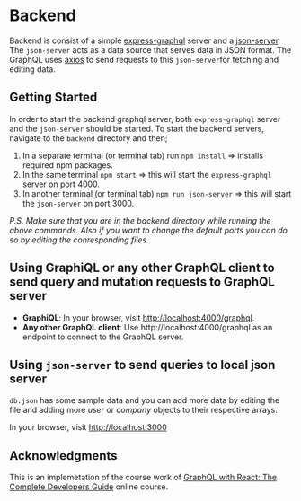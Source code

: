 # Backend

Backend is consist of a simple [express-graphql](https://github.com/graphql/express-graphql) server and a [json-server](https://github.com/typicode/json-server). The `json-server` acts as a data source that serves data in JSON format. The GraphQL uses [axios](https://github.com/axios/axios) to send requests to this `json-server`for fetching and editing data.

## Getting Started

In order to start the backend graphql server, both `express-graphql` server and the `json-server` should be started. To start the backend servers, navigate to the `backend` directory and then;

1. In a separate terminal (or terminal tab) run `npm install` => installs required npm packages.
2. In the same terminal `npm start` => this will start the `express-graphql` server on port 4000.
3. In another terminal (or terminal tab) `npm run json-server` => this will start the `json-server` on port 3000.

_P.S. Make sure that you are in the backend directory while running the above commands. Also if you want to change the default ports you can do so by editing the conresponding files._

## Using GraphiQL or any other GraphQL client to send query and mutation requests to GraphQL server

- **GraphiQL**: In your browser, visit [http://localhost:4000/graphql](http://localhost:4000/graphql "GraphQL Backend").
- **Any other GraphQL client**: Use http://localhost:4000/graphql as an endpoint to connect to the GraphQL server.

## Using `json-server` to send queries to local json server

`db.json` has some sample data and you can add more data by editing the file and adding more _user_ or _company_ objects to their respective arrays.

In your browser, visit [http://localhost:3000](http://localhost:3000 "JSON Server Backend")

## Acknowledgments

This is an implemetation of the course work of [GraphQL with React: The Complete Developers Guide](https://www.udemy.com/graphql-with-react-course/) online course.
